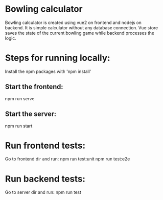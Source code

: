 # Bowling calculator
Bowling calculator is created using vue2 on frontend and nodejs on backend. It is simple calculator without any database connection. Vue store saves the state of the current bowling game while backend processes the logic.

# Steps for running locally:
Install the npm packages with 'npm install'

## Start the frontend:
npm run serve
## Start the server:
npm run start

# Run frontend tests:
Go to frontend dir and run:
npm run test:unit
npm run test:e2e

# Run backend tests:
Go to server dir and run:
npm run test

